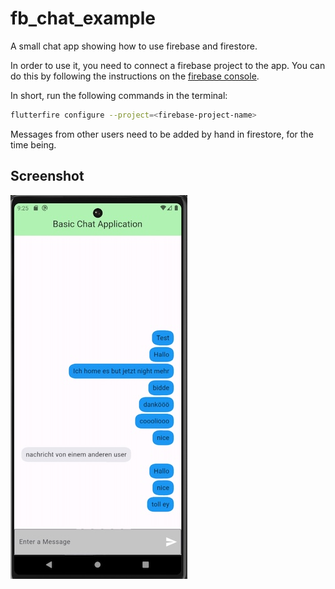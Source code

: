 # fb_chat_example

A small chat app showing how to use firebase and firestore.

In order to use it, you need to connect a firebase project to the app. You can do this by following the instructions on the [firebase console](https://console.firebase.google.com/).

In short, run the following commands in the terminal:

```bash
flutterfire configure --project=<firebase-project-name>
```

Messages from other users need to be added by hand in firestore, for the time being.

## Screenshot
![](fb_chat_screenshot.jpg)